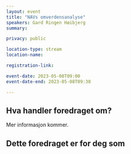 ```yaml
---
layout: event
title: "NAVs omverdensanalyse"
speakers: Gard Ringen Høibjerg
summary: 

privacy: public

location-type: stream
location-name: 

registration-link: 

event-date: 2023-05-08T09:00
event-date-end: 2023-05-08T09:30

---
```

## Hva handler foredraget om?
Mer informasjon kommer.

## Dette foredraget er for deg som
